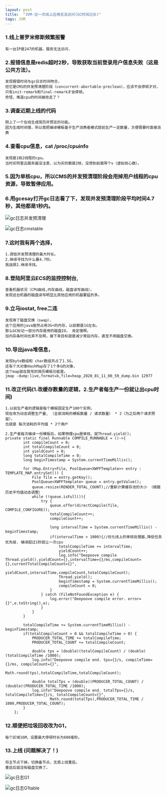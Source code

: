 ```yaml
---
layout: post
title:  "JVM-记一次线上应用无法访问(GC时间过长)"
tags: JVM
---
```


### 1.线上普罗米修斯频繁报警
    
    有一台IP是247的机器，服务无法访问. 

### 2.报错信息是redis超时2秒，导致获取当前登录用户信息失败（这是公共方法）。

    发现报错时间与gc日志时间吻合，
    但它是CMS的并发预清理阶段（concurrent-abortable-preclean），应该不会停顿才对，
    只有init-remark和final-remark才会停顿。
    奇怪，难道cpu的时间被抢走了？
    
### 3.调查近期上线的代码

    刚上了一个在线生成简历并预览的功能。
    因为生成时间慢，所以我把编译模板基于生产消费者模式提前生产一定数量，方便需要时直接消费

### 4.查看cpu信息，cat /proc/cpuinfo

    发现是1核2线程的cpu。
    当时买阿里云服务器没注意，以为买的都是2核，没想到前面带个v（虚拟核心数）。

### 5.因为单核cpu，所以CMS的并发预清理阶段会用掉用户线程的cpu资源，导致暂停应用。

### 6.用gcesay打开gc日志看了下，发现并发预清理阶段平均时间4.7秒，其他都是1秒内。

![gc日志并发预清理](../../../images/postimg/bingfayuqingli4miao.jpg)

![gc日志cmstable](../../../images/postimg/cmstable.jpg)

### 7.这时我有两个选择，
    
    1.调低并发预清理的最大时长。
    2.继续寻找为什么要4.7秒。
    我选择2.继续寻找。

### 8.登陆阿里云ECS的监控控制台, 

    查看机器状况（CPU曲线,内存曲线，磁盘读写曲线），
    发现这台机器的磁盘读写明显比其他应用的机器要猛的多。

### 9.立马iostat, free二连
 
    发现用了磁盘交换（swap），
    这个应用的java居然占用3G+的内存，以前都是1G左右。
    那么GC标记一部分内存是用的磁盘IO， 肯定慢啊。
    加内存条时间也来不及啊，接下来目标就是减少常驻内存，直至不用磁盘交换。

### 10.导出java堆信息， 

    发现byte数组和 char数组共占了1.5G，
    还有个大对象HashMap存了1个多G的对象，
    这个map就在我写的简历模板功能里。 
    jmap -dump:live,format=b,file=heap_2020_01_11_00_59_dump.bin 12977
    
### 11.改正代码(1.改缓存数量的逻辑，2.生产者每生产一份就让出cpu时间)

    1.以前生产者的逻辑是每个模板固定生产100个实例，
    现在改为动态调整生产量, （全部消耗的模板数量 / 请求数量） * 2（为之后两个请求预留），
    也就是 每次消耗的平均值 * 2个用户

    2.生产者每次编译一份模板后，如果物理cpu是单核，就Thread.yield();
    private static final Runnable COMPILE_RUNNABLE = ()->{
            int compileCount = 0;
            int totalCompileCount = 0;
            int yieldCount = 0;
            long totalCompileTime = 0;
            long beginTimestamp = System.currentTimeMillis();
    
            for (Map.Entry<File, PoolQueue<XWPFTemplate>> entry : TEMPLATE_MAP.entrySet()) {
                File file = entry.getKey();
                PoolQueue<XWPFTemplate> queue = entry.getValue();
                queue.resize(RENDER_TOTAL_COUNT);//重新计算缓存池的大小 （根据历史平均值动态调整）
                while (!queue.isFull()){
                    try {
                        queue.offer(directCompile(file, COMPILE_CONFIGURE));
                        totalCompileCount++;
                        compileCount++;
    
                        long intervalTime = System.currentTimeMillis() - beginTimestamp;
                        if(intervalTime > 1000){//优化线上的单核处理器,降低任务优先级. 编译超过1秒就让一次cpu
                            totalCompileTime += intervalTime;
                            yieldCount++;
                            log.info("Deepoove compile Thread.yield().yieldCount={},intervalTime={}/ms,compileCount={},currentTotalCompileCount={}",
                                    yieldCount,intervalTime,compileCount,totalCompileCount);
                            Thread.yield();
                            beginTimestamp = System.currentTimeMillis();
                            compileCount = 0;
                        }
                    } catch (FileNotFoundException e) {
                        log.error("Deepoove compile error. error={}",e.toString(),e);
                    }
                }
            }
    
            totalCompileTime += System.currentTimeMillis() - beginTimestamp;
            if(totalCompileCount > 0 && totalCompileTime > 0) {
                PRODUCER_TOTAL_TIME += totalCompileTime;
                PRODUCER_TOTAL_COUNT += totalCompileCount;
    
                double tps = (double)(totalCompileCount) / (double)(totalCompileTime /1000);
                log.info("Deepoove compile end. tps={}/s, compileTime={}/ms, compileCount={}",
                        Math.round(tps),totalCompileTime,totalCompileCount);
    
                double totalTps = (double)(PRODUCER_TOTAL_COUNT) / (double)(PRODUCER_TOTAL_TIME /1000);
                log.info("Deepoove compile end. totalTps={}/s, totalCompileTime={}/s, totalCompileCount={}",
                        Math.round(totalTps),PRODUCER_TOTAL_TIME / 1000,PRODUCER_TOTAL_COUNT);
            }
        };
        
        
### 12.顺便把垃圾回收改为G1，
    
    每个区域16M，设置最大停顿时长为600毫秒。

### 13.上线 (问题解决了！)
    
    将主节点下掉，切换备节点，无感上线重启。
    重启后就没有磁盘交换了。 

![gc日志G1](../../../images/postimg/g1time.jpg)

![gc日志G1table](../../../images/postimg/g1table.jpg)

